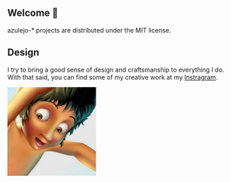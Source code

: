## Welcome 👋

azulejo-* projects are distributed under the MIT license.

## Design
I try to bring a good sense of design and craftsmanship to everything I do. With that said, you can find some of my creative work at my [Instragram](https://www.instagram.com/miklumba/).

<img src="./art.png" alt="art.png" width="200">




<!--
**miclomba/miclomba** is a ✨ _special_ ✨ repository because its `README.md` (this file) appears on your GitHub profile.

Here are some ideas to get you started:

- 🔭 I’m currently working on ...
- 🌱 I’m currently learning ...
- 👯 I’m looking to collaborate on ...
- 🤔 I’m looking for help with ...
- 💬 Ask me about ...
- 📫 How to reach me: ...
- 😄 Pronouns: ...
- ⚡ Fun fact: ...
-->
